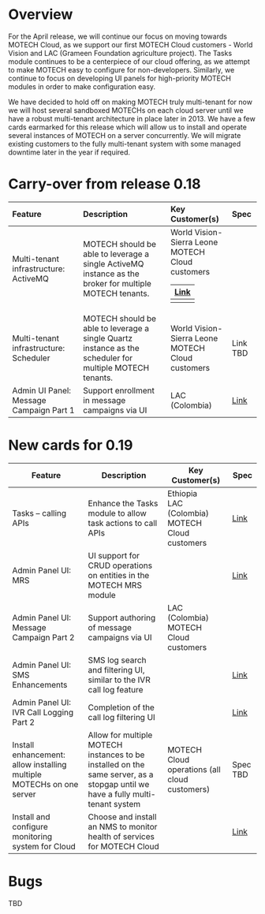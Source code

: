 # Overview #
For the April release, we will continue our focus on moving towards MOTECH Cloud, as we support our first MOTECH Cloud customers - World Vision and LAC (Grameen Foundation agriculture project). The Tasks module continues to be a centerpiece of our cloud offering, as we attempt to make MOTECH easy to configure for non-developers. Similarly, we continue to focus on developing UI panels for high-priority MOTECH modules in order to make configuration easy.

We have decided to hold off on making MOTECH truly multi-tenant for now we will host several sandboxed MOTECHs on each cloud server until we have a robust multi-tenant architecture in place later in 2013. We have a few cards earmarked for this release which will allow us to install and operate several instances of MOTECH on a server concurrently. We will migrate existing customers to the fully multi-tenant system with some managed downtime later in the year if required.

# Carry-over from release 0.18 #
| **Feature** | **Description** | **Key Customer(s)** | **Spec** |
|:------------|:----------------|:--------------------|:---------|
| Multi-tenant infrastructure: ActiveMQ | MOTECH should be able to leverage a single ActiveMQ instance as the broker for multiple MOTECH tenants. | World Vision-Sierra Leone<br>MOTECH Cloud customers <table><thead><th> <a href='https://trello.com/c/QamFId4M'>Link</a> </th></thead><tbody>
<tr><td> Multi-tenant infrastructure: Scheduler </td><td> MOTECH should be able to leverage a single Quartz instance as the scheduler for multiple MOTECH tenants. </td><td> World Vision-Sierra Leone<br>MOTECH Cloud customers </td><td> Link TBD </td></tr>
<tr><td> Admin UI Panel: Message Campaign Part 1 </td><td> Support enrollment in message campaigns via UI </td><td> LAC (Colombia)      </td><td> <a href='https://docs.google.com/a/grameenfoundation.org/file/d/0Bx0Y9F3GRf6pSk1YYVNUaW5XTzA/edit'>Link</a> </td></tr></tbody></table>

<h1>New cards for 0.19</h1>
<table><thead><th> <b>Feature</b> </th><th> <b>Description</b> </th><th> <b>Key Customer(s)</b> </th><th> <b>Spec</b> </th></thead><tbody>
<tr><td> Tasks – calling APIs </td><td> Enhance the Tasks module to allow task actions to call APIs </td><td> Ethiopia <br>LAC (Colombia) <br>MOTECH Cloud customers </td><td> <a href='https://docs.google.com/a/grameenfoundation.org/file/d/0B6__Hl_QLjI4aXotc0dBRDJXbU0/edit'>Link</a> </td></tr>
<tr><td> Admin Panel UI: MRS </td><td> UI support for CRUD operations on entities in the MOTECH MRS module </td><td>                        </td><td> <a href=''>Link</a> </td></tr>
<tr><td> Admin Panel UI: Message Campaign Part 2 </td><td> Support authoring of message campaigns via UI </td><td> LAC (Colombia) <br>MOTECH Cloud customers </td><td>             </td></tr>
<tr><td> Admin Panel UI: SMS Enhancements </td><td> SMS log search and filtering UI, similar to the IVR call log feature </td><td>                        </td><td> <a href=''>Link</a> </td></tr>
<tr><td> Admin Panel UI: IVR Call Logging Part 2 </td><td> Completion of the call log filtering UI </td><td>                        </td><td> <a href=''>Link</a> </td></tr>
<tr><td> Install enhancement: allow installing multiple MOTECHs on one server </td><td> Allow for multiple MOTECH instances to be installed on the same server, as a stopgap until we have a fully multi-tenant system </td><td> MOTECH Cloud operations (all cloud customers) </td><td> Spec TBD    </td></tr>
<tr><td> Install and configure monitoring system for Cloud </td><td> Choose and install an NMS to monitor health of services for MOTECH Cloud </td><td>                        </td><td> <a href=''>Link</a> </td></tr></tbody></table>


<h1>Bugs</h1>
TBD